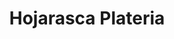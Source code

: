 ---
title: "Hojarasca Plateria"
url: /ciudad-autonoma-de-buenos-aires/hojarasca-plateria/
shop: Schmuck
---